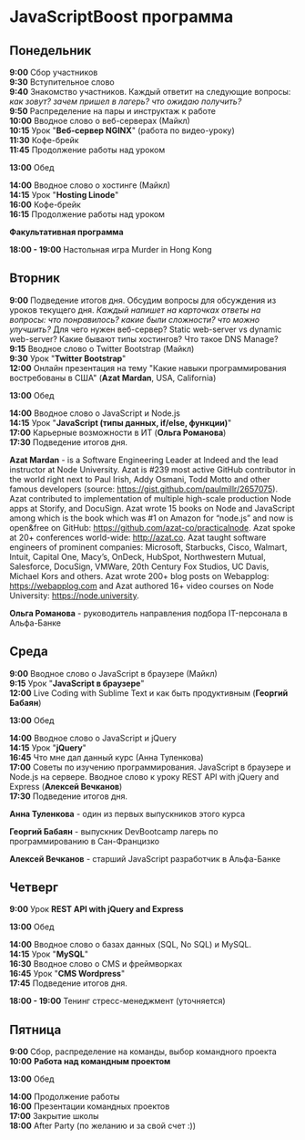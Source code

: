 # JavaScriptBoost программа

## Понедельник

**9:00** Сбор участников  
**9:30** Вступительное слово  
**9:40** Знакомство участников. Каждый ответит на следующие вопросы: *как зовут? зачем пришел в лагерь? что ожидаю получить?*  
**9:50** Распределение на пары и инструктаж к работе  
**10:00** Вводное слово о веб-серверах (Майкл)  
**10:15** Урок "**Веб-сервер NGINX**" (работа по видео-уроку)  
**11:30** Кофе-брейк  
**11:45** Продолжение работы над уроком

**13:00** Обед

**14:00** Вводное слово о хостинге (Майкл)  
**14:15** Урок "**Hosting Linode**"  
**16:00** Кофе-брейк  
**16:15** Продолжение работы над уроком  

**Факультативная программа**

**18:00 - 19:00** Настольная игра Murder in Hong Kong

## Вторник

**9:00** Подведение итогов дня.
Обсудим вопросы для обсуждения из уроков текущего дня.
*Каждый напишет на карточках ответы на вопросы: что понравилось? какие были сложности? что можно улучшить?* Для чего нужен веб-сервер?
Static web-server vs dynamic web-server? Какие бывают типы хостингов? Что такое DNS Manage?  
**9:15** Вводное слово о Twitter Bootstrap (Майкл)  
**9:30** Урок "**Twitter Bootstrap**"   
**12:00** Онлайн презентация на тему "Какие навыки программирования востребованы в США" (**Azat Mardan**, USA, California)  

**13:00** Обед

**14:00** Вводное слово о JavaScript и Node.js  
**14:15** Урок "**JavaScript (типы данных, if/else, функции)**"  
**17:00** Карьерные возможности в ИТ (**Ольга Романова**)  
**17:30** Подведение итогов дня.

**Azat Mardan** - is a Software Engineering Leader at Indeed and the lead instructor at Node University. Azat is #239 most active GitHub contributor in the world right next to Paul Irish, Addy Osmani, Todd Motto and other famous developers (source: https://gist.github.com/paulmillr/2657075). Azat contributed to implementation of multiple high-scale production Node apps at Storify, and DocuSign. Azat wrote 15 books on Node and JavaScript among which is the book which was #1 on Amazon for “node.js” and now is open&free on GitHub: https://github.com/azat-co/practicalnode. Azat spoke at 20+ conferences world-wide: http://azat.co. Azat taught software engineers of prominent companies: Microsoft, Starbucks, Cisco, Walmart, Intuit, Capital One, Macy’s, OnDeck, HubSpot, Northwestern Mutual, Salesforce, DocuSign, VMWare, 20th Century Fox Studios, UC Davis, Michael Kors and others. Azat wrote 200+ blog posts on Webapplog: https://webapplog.com and Azat authored 16+ video courses on Node University: https://node.university.

**Ольга Романова** - руководитель направления подбора IT-персонала в Альфа-Банке

## Среда

**9:00** Вводное слово о JavaScript в браузере (Майкл)  
**9:15** Урок "**JavaScript в браузере**"   
**12:00** Live Coding with Sublime Text и как быть продуктивным (**Георгий Бабаян**)  

**13:00** Обед

**14:00** Вводное слово о JavaScript и jQuery  
**14:15** Урок "**jQuery**"  
**16:45** Что мне дал данный курс (Анна Туленкова)  
**17:00** Советы по изучению программирования. JavaScript в браузере и Node.js на сервере. Вводное слово к уроку REST API with jQuery and Express (**Алексей Вечканов**)  
**17:30** Подведение итогов дня.

**Анна Туленкова** - один из первых выпускников этого курса

**Георгий Бабаян** - выпускник DevBootcamp лагерь по программированию в Сан-Францизко

**Алексей Вечканов** - cтарший JavaScript разработчик в Альфа-Банке

## Четверг

**9:00** Урок **REST API with jQuery and Express**

**13:00** Обед

**14:00** Вводное слово о базах данных (SQL, No SQL) и MySQL.  
**14:15** Урок "**MySQL**"  
**16:30** Вводное слово о CMS и фреймворках  
**16:45** Урок "**CMS Wordpress**"  
**17:45** Подведение итогов дня.

**18:00 - 19:00** Тенинг стресс-менеджмент (уточняется)

## Пятница

**9:00** Сбор, распределение на команды, выбор командного проекта  
**10:00** **Работа над командным проектом**

**13:00** Обед

**14:00** Продолжение работы  
**16:00** Презентации командных проектов  
**17:00** Закрытие школы  
**18:00** After Party (по желанию и за свой счет :))